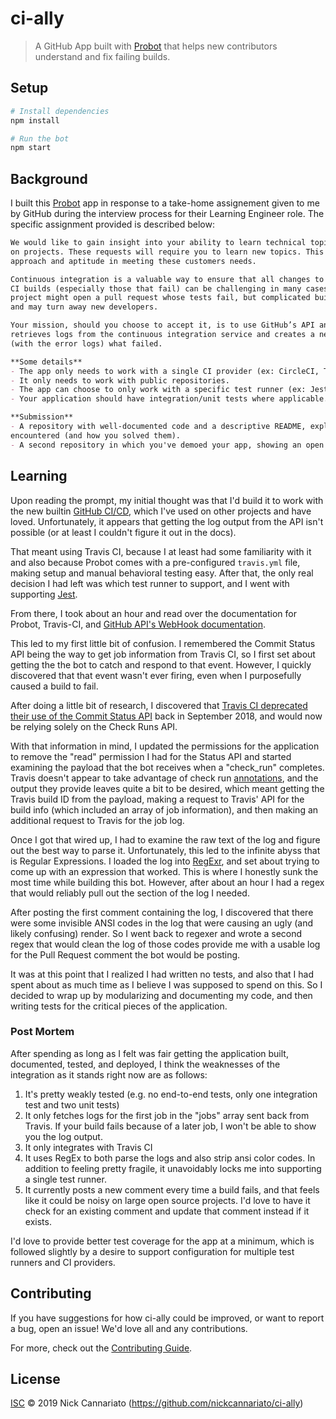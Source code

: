 # ci-ally

> A GitHub App built with [Probot](https://github.com/probot/probot) that helps new contributors understand and fix failing builds.

## Setup

```sh
# Install dependencies
npm install

# Run the bot
npm start
```

## Background

I built this [Probot](https://probot.github.io) app in response to a take-home assignement given to me by GitHub during the interview process for their Learning Engineer role. The specific assignment provided is described below:

```markdown
We would like to gain insight into your ability to learn technical topics. Customers will frequently ask for assistance 
on projects. These requests will require you to learn new topics. This exercise will hopefully give us insight into your 
approach and aptitude in meeting these customers needs.

Continuous integration is a valuable way to ensure that all changes to a project’s code are tested, but keeping track of 
CI builds (especially those that fail) can be challenging in many cases. For example, a contributor to an open source 
project might open a pull request whose tests fail, but complicated build logs appear out of the context of a pull request,
and may turn away new developers.

Your mission, should you choose to accept it, is to use GitHub’s API and webhooks to build a Node.js application that 
retrieves logs from the continuous integration service and creates a new comment in the relevant pull request, describing 
(with the error logs) what failed.

**Some details**
- The app only needs to work with a single CI provider (ex: CircleCI, TravisCI, etc).
- It only needs to work with public repositories.
- The app can choose to only work with a specific test runner (ex: Jest, Mocha, etc).
- Your application should have integration/unit tests where applicable.

**Submission**
- A repository with well-documented code and a descriptive README, explaining your approach and the challenges you 
encountered (and how you solved them).
- A second repository in which you've demoed your app, showing an open pull request where your app has created a comment.
```

## Learning

Upon reading the prompt, my initial thought was that I'd build it to work with the new builtin [GitHub CI/CD](https://github.blog/2019-08-08-github-actions-now-supports-ci-cd/), which I've used on other projects and have loved. Unfortunately, it appears that getting the log output from the API isn't possible (or at least I couldn't figure it out in the docs).

That meant using Travis CI, because I at least had some familiarity with it and also because Probot comes with a pre-configured `travis.yml` file, making setup and manual behavioral testing easy. After that, the only real decision I had left was which test runner to support, and I went with supporting [Jest](https://jestjs.io).

From there, I took about an hour and read over the documentation for Probot, Travis-CI, and [GitHub API's WebHook documentation](https://developer.github.com/webhooks/).

This led to my first little bit of confusion. I remembered the Commit Status API being the way to get job information from Travis CI, so I first set about getting the the bot to catch and respond to that event. However, I quickly discovered that that event wasn't ever firing, even when I purposefully caused a build to fail.

After doing a little bit of research, I discovered that [Travis CI deprecated their use of the Commit Status API](https://blog.travis-ci.com/2018-09-27-deprecating-github-commit-status-api-for-github-apps-managed-repositories) back in September 2018, and would now be relying solely on the Check Runs API.

With that information in mind, I updated the permissions for the application to remove the "read" permission I had for the Status API and started examining the payload that the bot receives when a "check_run" completes. Travis doesn't appear to take advantage of check run [annotations](https://developer.github.com/v3/checks/runs/#list-annotations-for-a-check-run), and the output they provide leaves quite a bit to be desired, which meant getting the Travis build ID from the payload, making a request to Travis' API for the build info (which included an array of job information), and then making an additional request to Travis for the job log.

Once I got that wired up, I had to examine the raw text of the log and figure out the best way to parse it. Unfortunately, this led to the infinite abyss that is Regular Expressions. I loaded the log into [RegExr](https://regexr.com/), and set about trying to come up with an expression that worked. This is where I honestly sunk the most time while building this bot. However, after about an hour I had a regex that would reliably pull out the section of the log I needed.

After posting the first comment containing the log, I discovered that there were some invisible ANSI codes in the log that were causing an ugly (and likely confusing) render. So I went back to regexer and wrote a second regex that would clean the log of those codes provide me with a usable log for the Pull Request comment the bot would be posting.

It was at this point that I realized I had written no tests, and also that I had spent about as much time as I believe I was supposed to spend on this. So I decided to wrap up by modularizing and documenting my code, and then writing tests for the critical pieces of the application.

### Post Mortem

After spending as long as I felt was fair getting the application built, documented, tested, and deployed, I think the weaknesses of the integration as it stands right now are as follows:

1. It's pretty weakly tested (e.g. no end-to-end tests, only one integration test and two unit tests)
2. It only fetches logs for the first job in the "jobs" array sent back from Travis. If your build fails because of a later job, I won't be able to show you the log output.
3. It only integrates with Travis CI
4. It uses RegEx to both parse the logs and also strip ansi color codes. In addition to feeling pretty fragile, it unavoidably locks me into supporting a single test runner.
5. It currently posts a new comment every time a build fails, and that feels like it could be noisy on large open source projects. I'd love to have it check for an existing comment and update that comment instead if it exists.

I'd love to provide better test coverage for the app at a minimum, which is followed slightly by a desire to support configuration for multiple test runners and CI providers.

## Contributing

If you have suggestions for how ci-ally could be improved, or want to report a bug, open an issue! We'd love all and any contributions.

For more, check out the [Contributing Guide](.github/CONTRIBUTING.md).

## License

[ISC](LICENSE) © 2019 Nick Cannariato (https://github.com/nickcannariato/ci-ally)
